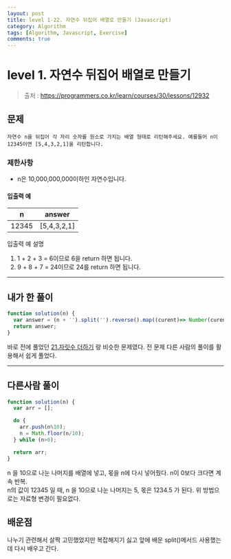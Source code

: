 ```yaml
---
layout: post
title: level 1-22. 자연수 뒤집어 배열로 만들기 (Javascript)
category: Algorithm
tags: [Algorithm, Javascript, Exercise]
comments: true
---
```

# level 1. 자연수 뒤집어 배열로 만들기
> 출처 : <https://programmers.co.kr/learn/courses/30/lessons/12932>

## 문제

```
자연수 n을 뒤집어 각 자리 숫자를 원소로 가지는 배열 형태로 리턴해주세요. 예를들어 n이 12345이면 [5,4,3,2,1]을 리턴합니다.
```

### 제한사항

- n은 10,000,000,000이하인 자연수입니다.

#### 입출력 예

| n     | answer      |
| ----- | ----------- |
| 12345 | [5,4,3,2,1] |

입출력 예 설명

1. 1 + 2 + 3 = 6이므로 6을 return 하면 됩니다.
2. 9 + 8 + 7 = 24이므로 24를 return 하면 됩니다.


***

## 내가 한 풀이
```javascript
function solution(n) {
  var answer = (n + '').split('').reverse().map((curent)=> Number(curent));
  return answer;
}
```
바로 전에 풀었던 [21.자릿수 더하기](https://hjban-dev.github.io/algorithm/2020/01/08/level1-21-sum_of_number/) 랑 비슷한 문제였다. 전 문제 다른 사람의 풀이를 활용해서 쉽게 풀었다.

***

## 다른사람 풀이
```javascript
function solution(n) {
  var arr = [];

  do {
    arr.push(n%10);
    n = Math.floor(n/10);
  } while (n>0);

  return arr;
}
```
n 을 10으로 나눈 나머지를 배열에 넣고, 몫을 n에 다시 넣어줬다. n이 0보다 크다면 계속 반복.  
n의 값이 12345 일 때, n 을 10으로 나눈 나머지는 5, 몫은 1234.5 가 된다. 위 방법으로는 자료형 변경이 필요없다.

## 배운점

나누기 관련해서 살짝 고민했었지만 복잡해지기 싫고 앞에 배운 split()메서드 사용했는데 다시 배우고 간다.
